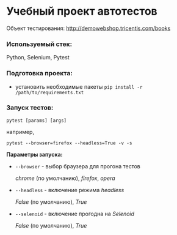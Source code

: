 # Учебный проект автотестов
Объект тестирования: http://demowebshop.tricentis.com/books

### Используемый стек:

Python, Selenium, Pytest



### Подготовка проекта:
- установить необходимые пакеты
`pip install -r /path/to/requirements.txt`

### Запуск тестов:
`pytest [params] [args]`

например,

`pytest --browser=firefox --headless=True -v -s`

**Параметры запуска:**
- `--browser` - выбор браузера для прогона тестов

   *chrome* (по умолчанию), *firefox*, *opera*

- `--headless` - включение режима *headless*

   *False* (по умолчанию), *True*

- `--selenoid` - включение прогодна на *Selenoid*
  
   *False* (по умолчанию), *True*
